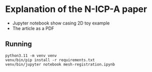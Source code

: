 # Explanation of the N-ICP-A paper

* Jupyter notebook show casing 2D toy example
* The article as a PDF

## Running


    python3.11 -m venv venv
    venv/bin/pip install -r requirements.txt
    venv/bin/jupyter notebook mesh-registration.ipynb

